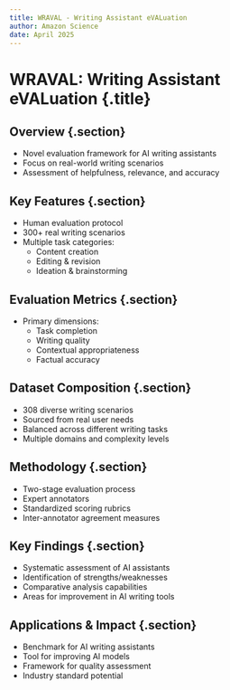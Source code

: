 ```yaml
---
title: WRAVAL - Writing Assistant eVALuation
author: Amazon Science
date: April 2025
---
```


# WRAVAL: Writing Assistant eVALuation {.title}

## Overview {.section}

* Novel evaluation framework for AI writing assistants
* Focus on real-world writing scenarios
* Assessment of helpfulness, relevance, and accuracy

## Key Features {.section}

* Human evaluation protocol
* 300+ real writing scenarios
* Multiple task categories:
    * Content creation
    * Editing & revision
    * Ideation & brainstorming

## Evaluation Metrics {.section}

* Primary dimensions:
    * Task completion
    * Writing quality
    * Contextual appropriateness
    * Factual accuracy

## Dataset Composition {.section}

* 308 diverse writing scenarios
* Sourced from real user needs
* Balanced across different writing tasks
* Multiple domains and complexity levels

## Methodology {.section}

* Two-stage evaluation process
* Expert annotators
* Standardized scoring rubrics
* Inter-annotator agreement measures

## Key Findings {.section}

* Systematic assessment of AI assistants
* Identification of strengths/weaknesses
* Comparative analysis capabilities
* Areas for improvement in AI writing tools

## Applications & Impact {.section}

* Benchmark for AI writing assistants
* Tool for improving AI models
* Framework for quality assessment
* Industry standard potential
